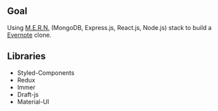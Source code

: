 ## Goal

Using [M.E.R.N.](https://blog.cloudboost.io/mean-and-mern-stacks-eb4cee991390) (MongoDB, Express.js, React.js, Node.js) stack to build a [Evernote](https://evernote.com/) clone.

## Libraries
 * Styled-Components
 * Redux
 * Immer
 * Draft-js
 * Material-UI